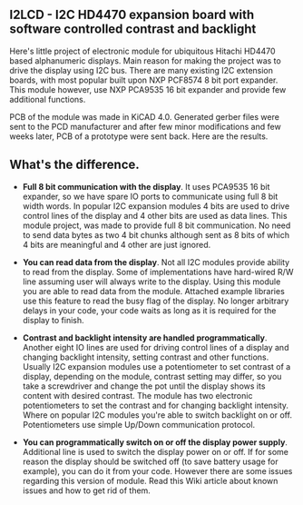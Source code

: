 ## I2LCD - I2C HD4470 expansion board with software controlled contrast and backlight

Here's little project of electronic module for ubiquitous Hitachi HD4470 based
alphanumeric displays. Main reason for making the project was to drive the
display using I2C bus. There are many existing I2C extension boards, with most popular
built upon NXP PCF8574 8 bit port expander. This module however, use NXP PCA9535 16 bit expander and
provide few additional functions.

PCB of the module was made in KiCAD 4.0. Generated gerber
files were sent to the PCD manufacturer and after few minor modifications and
few weeks later, PCB of a prototype were sent back. Here are the results.

## What's the difference.

- **Full 8 bit communication with the display**.
  It uses PCA9535 16 bit expander, so we have spare IO ports to
communicate using full 8 bit width words. In popular I2C expansion modules
4 bits are used to drive control lines of the display and 4 other bits are used
as data lines. This module project, was made to provide full 8 bit communication.
No need to send data bytes as two 4 bit chunks although sent as 8 bits of which
4 bits are meaningful and 4 other are just ignored.

- **You can read data from the display**.
  Not all I2C modules provide ability to read from the display. Some of
implementations have hard-wired R/W line assuming user will always write to the
display. Using this module you are able to read data from the module. Attached example
libraries use this feature to read the busy flag of the display. No longer
arbitrary delays in your code, your code waits as long as it is required for the
display to finish.

- **Contrast and backlight intensity are handled programmatically**.
  Another eight IO lines are used for driving control lines of a display and
changing backlight intensity, setting contrast and other functions.
Usually I2C expansion modules use a potentiometer to set contrast of a
display, depending on the module, contrast setting may differ, so you take
a screwdriver and change the pot until the display shows its content with
desired contrast. The module has two electronic potentiometers to set
the contrast and for changing backlight intensity. Where on popular I2C
modules you're able to switch backlight on or off. Potentiometers use simple
Up/Down communication protocol.


- **You can programmatically switch on or off the display power supply**.
Additional line is used to switch the display power on or off. If for some reason
the display should be switched off (to save battery usage for example), you can
do it from your code. However there are some issues regarding this version of
module. Read this Wiki article about known issues and how to get rid of them.

